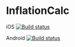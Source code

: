 # InflationCalc
iOS [![Build status](https://build.appcenter.ms/v0.1/apps/1c51034c-2b6e-430d-8fd0-5d35bc529069/branches/dev/badge)](https://appcenter.ms)

Android [![Build status](https://build.appcenter.ms/v0.1/apps/e3c01753-8835-4429-b30f-7ba76957323a/branches/dev/badge)](https://appcenter.ms)
